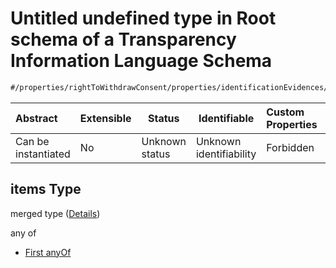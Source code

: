 # Untitled undefined type in Root schema of a Transparency Information Language Schema

```txt
#/properties/rightToWithdrawConsent/properties/identificationEvidences/items#/properties/rightToWithdrawConsent/properties/identificationEvidences/items
```




| Abstract            | Extensible | Status         | Identifiable            | Custom Properties | Additional Properties | Access Restrictions | Defined In                                                           |
| :------------------ | ---------- | -------------- | ----------------------- | :---------------- | --------------------- | ------------------- | -------------------------------------------------------------------- |
| Can be instantiated | No         | Unknown status | Unknown identifiability | Forbidden         | Allowed               | none                | [tilt-schema.json\*](../out/tilt-schema.json "open original schema") |

## items Type

merged type ([Details](tilt-schema-properties-righttowithdrawconsent-properties-identificationevidences-items.md))

any of

-   [First anyOf](tilt-schema-properties-righttowithdrawconsent-properties-identificationevidences-items-anyof-first-anyof.md "check type definition")
